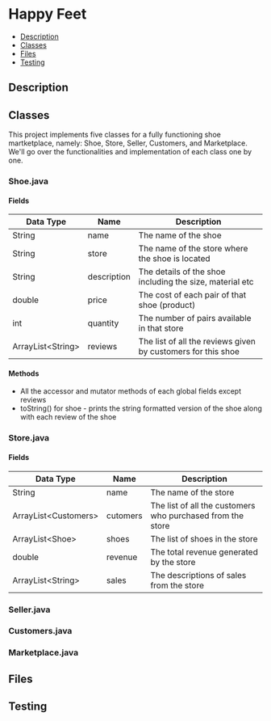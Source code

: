 # Happy Feet #
- [Description](#description "Goto Description")
- [Classes](#classes "Goto Classes")
- [Files](#files "Goto Files")
- [Testing](#testing "Goto Testing")
## Description ##
## Classes ##
This project implements five classes for a fully functioning shoe martketplace, namely: Shoe, Store, Seller, Customers, and Marketplace. We'll go over the functionalities and implementation of each class one by one.
### Shoe.java ###
#### Fields ####
 Data Type              |     Name      |   Description
------------------------|-------------- |--------------------------------------------------
  String                |    name       | The name of the shoe
  String                |    store      | The name of the store where the shoe is located
  String                |  description  | The details of the shoe including the size, material etc
  double                |    price      | The cost of each pair of that shoe (product)
   int                  |   quantity    | The number of pairs available in that store
ArrayList<String<none>> |   reviews     | The list of all the reviews given by customers for this shoe
#### Methods ####
- All the accessor and mutator methods of each global fields except reviews
- toString() for shoe - prints the string formatted version of the shoe along with each review of the shoe
### Store.java ###
#### Fields ####
 Data Type                   |     Name      |   Description
-----------------------------|-------------- |--------------------------------------------------
  String                     |    name       | The name of the store
  ArrayList<Customers<none>> |   cutomers    | The list of all the customers who purchased from the store
  ArrayList<Shoe<none>>      |    shoes      | The list of shoes in the store
  double                     |   revenue     | The total revenue generated by the store
  ArrayList<String<none>>    |     sales     | The descriptions of sales from the store
### Seller.java ###
### Customers.java ###
### Marketplace.java ###
## Files ##
## Testing ##
